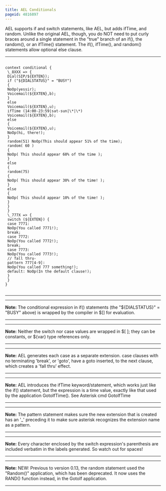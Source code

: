 ```yaml
---
title: AEL Conditionals
pageid: 4816897
---
```


AEL supports if and switch statements, like AEL, but adds ifTime, and random. Unlike the original AEL, though, you do NOT need to put curly braces around a single statement in the "true" branch of an if(), the random(), or an ifTime() statement. The if(), ifTime(), and random() statements allow optional else clause.




---

  
  


```

context conditional {
 \_8XXX => {
 Dial(SIP/${EXTEN});
 if ("${DIALSTATUS}" = "BUSY") 
 {
 NoOp(yessir);
 Voicemail(${EXTEN},b); 
 }
 else 
 Voicemail(${EXTEN},u);
 ifTime (14:00-23:59|sat-sun|\*|\*) 
 Voicemail(${EXTEN},b); 
 else 
 { 
 Voicemail(${EXTEN},u); 
 NoOp(hi, there!); 
 } 
 random(51) NoOp(This should appear 51% of the time); 
 random( 60 ) 
 { 
 NoOp( This should appear 60% of the time ); 
 }
 else
 { 
 random(75) 
 { 
 NoOp( This should appear 30% of the time! );
 }
 else 
 {
 NoOp( This should appear 10% of the time! ); 
 }
 }
 } 
 \_777X => {
 switch (${EXTEN}) {
 case 7771:
 NoOp(You called 7771!); 
 break; 
 case 7772: 
 NoOp(You called 7772!); 
 break; 
 case 7773: 
 NoOp(You called 7773!); 
 // fall thru-
 pattern 777[4-9]:
 NoOp(You called 777 something!); 
 default: NoOp(In the default clause!);
 } 
 }
}


```



---




---

**Note:**  The conditional expression in if() statements (the "${DIALSTATUS}" = "BUSY" above) is wrapped by the compiler in $[] for evaluation.

  



---




---

**Note:**  Neither the switch nor case values are wrapped in $[ ]; they can be constants, or ${var} type references only.

  



---




---

**Note:**  AEL generates each case as a separate extension. case clauses with no terminating 'break', or 'goto', have a goto inserted, to the next clause, which creates a 'fall thru' effect.

  



---




---

**Note:**  AEL introduces the ifTime keyword/statement, which works just like the if() statement, but the expression is a time value, exactly like that used by the application GotoIfTime(). See Asterisk cmd GotoIfTime

  



---




---

**Note:**  The pattern statement makes sure the new extension that is created has an '\_' preceding it to make sure asterisk recognizes the extension name as a pattern.

  



---




---

**Note:**  Every character enclosed by the switch expression's parenthesis are included verbatim in the labels generated. So watch out for spaces!

  



---




---

**Note:**  NEW: Previous to version 0.13, the random statement used the "Random()" application, which has been deprecated. It now uses the RAND() function instead, in the GotoIf application.

  



---


